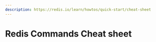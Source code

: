 ```yaml
---
description: https://redis.io/learn/howtos/quick-start/cheat-sheet
---
```


# Redis Commands Cheat sheet

